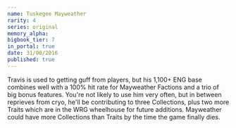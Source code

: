 ```yaml
---
name: Tuskegee Mayweather
rarity: 4
series: original
memory_alpha:
bigbook_tier: 7
in_portal: true
date: 31/08/2016
published: true
---
```


Travis is used to getting guff from players, but his 1,100+ ENG base combines well with a 100% hit rate for Mayweather Factions and a trio of big bonus features. You're not likely to use him very often, but in between reprieves from cryo, he'll be contributing to three Collections, plus two more Traits which are in the WRG wheelhouse for future additions.  Mayweather could have more Collections than Traits by the time the game finally dies.
